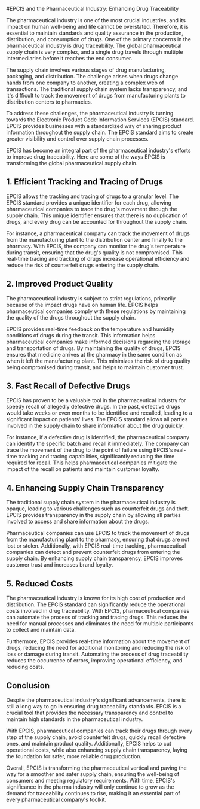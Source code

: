 #EPCIS and the Pharmaceutical Industry: Enhancing Drug Traceability

The pharmaceutical industry is one of the most crucial industries, and its impact on human well-being and life cannot be overstated. Therefore, it is essential to maintain standards and quality assurance in the production, distribution, and consumption of drugs. One of the primary concerns in the pharmaceutical industry is drug traceability. The global pharmaceutical supply chain is very complex, and a single drug travels through multiple intermediaries before it reaches the end consumer.

The supply chain involves various stages of drug manufacturing, packaging, and distribution. The challenge arises when drugs change hands from one company to another, creating a complex web of transactions. The traditional supply chain system lacks transparency, and it's difficult to track the movement of drugs from manufacturing plants to distribution centers to pharmacies.

To address these challenges, the pharmaceutical industry is turning towards the Electronic Product Code Information Services (EPCIS) standard. EPCIS provides businesses with a standardized way of sharing product information throughout the supply chain. The EPCIS standard aims to create greater visibility and control over supply chain processes.

EPCIS has become an integral part of the pharmaceutical industry's efforts to improve drug traceability. Here are some of the ways EPCIS is transforming the global pharmaceutical supply chain.

## 1. Efficient Tracking and Tracing of Drugs

EPCIS allows the tracking and tracing of drugs to a granular level. The EPCIS standard provides a unique identifier for each drug, allowing pharmaceutical companies to trace the drug's movement through the supply chain. This unique identifier ensures that there is no duplication of drugs, and every drug can be accounted for throughout the supply chain.

For instance, a pharmaceutical company can track the movement of drugs from the manufacturing plant to the distribution center and finally to the pharmacy. With EPCIS, the company can monitor the drug's temperature during transit, ensuring that the drug's quality is not compromised. This real-time tracing and tracking of drugs increase operational efficiency and reduce the risk of counterfeit drugs entering the supply chain.

## 2. Improved Product Quality

The pharmaceutical industry is subject to strict regulations, primarily because of the impact drugs have on human life. EPCIS helps pharmaceutical companies comply with these regulations by maintaining the quality of the drugs throughout the supply chain.

EPCIS provides real-time feedback on the temperature and humidity conditions of drugs during the transit. This information helps pharmaceutical companies make informed decisions regarding the storage and transportation of drugs. By maintaining the quality of drugs, EPCIS ensures that medicine arrives at the pharmacy in the same condition as when it left the manufacturing plant. This minimizes the risk of drug quality being compromised during transit, and helps to maintain customer trust.

## 3. Fast Recall of Defective Drugs

EPCIS has proven to be a valuable tool in the pharmaceutical industry for speedy recall of allegedly defective drugs. In the past, defective drugs would take weeks or even months to be identified and recalled, leading to a significant impact on patients' lives. The EPCIS standard allows all parties involved in the supply chain to share information about the drug quickly.

For instance, if a defective drug is identified, the pharmaceutical company can identify the specific batch and recall it immediately. The company can trace the movement of the drug to the point of failure using EPCIS's real-time tracking and tracing capabilities, significantly reducing the time required for recall. This helps pharmaceutical companies mitigate the impact of the recall on patients and maintain customer loyalty.

## 4. Enhancing Supply Chain Transparency

The traditional supply chain system in the pharmaceutical industry is opaque, leading to various challenges such as counterfeit drugs and theft. EPCIS provides transparency in the supply chain by allowing all parties involved to access and share information about the drugs.

Pharmaceutical companies can use EPCIS to track the movement of drugs from the manufacturing plant to the pharmacy, ensuring that drugs are not lost or stolen. Additionally, with EPCIS real-time tracking, pharmaceutical companies can detect and prevent counterfeit drugs from entering the supply chain. By enhancing supply chain transparency, EPCIS improves customer trust and increases brand loyalty.

## 5. Reduced Costs

The pharmaceutical industry is known for its high cost of production and distribution. The EPCIS standard can significantly reduce the operational costs involved in drug traceability. With EPCIS, pharmaceutical companies can automate the process of tracking and tracing drugs. This reduces the need for manual processes and eliminates the need for multiple participants to collect and maintain data.

Furthermore, EPCIS provides real-time information about the movement of drugs, reducing the need for additional monitoring and reducing the risk of loss or damage during transit. Automating the process of drug traceability reduces the occurrence of errors, improving operational efficiency, and reducing costs.

## Conclusion

Despite the pharmaceutical industry's significant advancements, there is still a long way to go in ensuring drug traceability standards. EPCIS is a crucial tool that provides the necessary transparency and control to maintain high standards in the pharmaceutical industry.

With EPCIS, pharmaceutical companies can track their drugs through every step of the supply chain, avoid counterfeit drugs, quickly recall defective ones, and maintain product quality. Additionally, EPCIS helps to cut operational costs, while also enhancing supply chain transparency, laying the foundation for safer, more reliable drug production.

Overall, EPCIS is transforming the pharmaceutical vertical and paving the way for a smoother and safer supply chain, ensuring the well-being of consumers and meeting regulatory requirements. With time, EPCIS's significance in the pharma industry will only continue to grow as the demand for traceability continues to rise, making it an essential part of every pharmaceutical company's toolkit.
